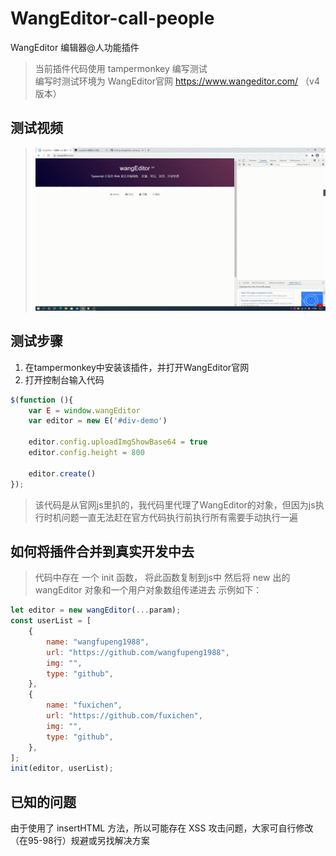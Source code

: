 # WangEditor-call-people
WangEditor 编辑器@人功能插件
> 当前插件代码使用 tampermonkey 编写测试  
编写时测试环境为 WangEditor官网 https://www.wangeditor.com/ （v4版本）

## 测试视频
> ![Image text](https://raw.githubusercontent.com/fuxichen/WangEditor-call-people/main/bandicam%202021-01-24%2017-44-35-382.gif) 

## 测试步骤
1. 在tampermonkey中安装该插件，并打开WangEditor官网
2. 打开控制台输入代码
```javascript
$(function (){
    var E = window.wangEditor
    var editor = new E('#div-demo')

    editor.config.uploadImgShowBase64 = true
    editor.config.height = 800

    editor.create()
});
```
> 该代码是从官网js里扒的，我代码里代理了WangEditor的对象，但因为js执行时机问题一直无法赶在官方代码执行前执行所有需要手动执行一遍
## 如何将插件合并到真实开发中去
> 代码中存在 一个 init 函数， 将此函数复制到js中
然后将 new 出的 wangEditor 对象和一个用户对象数组传递进去
示例如下：
```javascript
let editor = new wangEditor(...param);
const userList = [
    {
        name: "wangfupeng1988",
        url: "https://github.com/wangfupeng1988",
        img: "",
        type: "github",
    },
    {
        name: "fuxichen",
        url: "https://github.com/fuxichen",
        img: "",
        type: "github",
    },
];
init(editor, userList);
```

## 已知的问题
由于使用了 insertHTML 方法，所以可能存在 XSS 攻击问题，大家可自行修改（在95-98行）规避或另找解决方案
